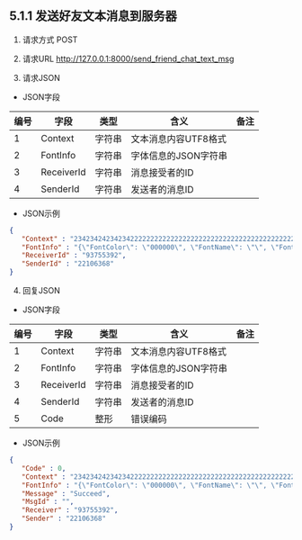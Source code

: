 ## 5.1.1 发送好友文本消息到服务器

1. 请求方式
POST

2. 请求URL
http://127.0.0.1:8000/send_friend_chat_text_msg

3. 请求JSON

* JSON字段

| 编号 | 字段       | 类型   | 含义                 | 备注 |
| ---- | ---------- | ------ | -------------------- | ---- |
| 1    | Context    | 字符串 | 文本消息内容UTF8格式 |      |
| 2    | FontInfo   | 字符串 | 字体信息的JSON字符串 |      |
| 3    | ReceiverId | 字符串 | 消息接受者的ID       |      |
| 4    | SenderId   | 字符串 | 发送者的消息ID       |      |

* JSON示例

```json
{
   "Context" : "23423424234234222222222222222222222222222222222222222222222222",
   "FontInfo" : "{\"FontColor\": \"000000\", \"FontName\": \"\", \"FontSize\": 9, \"FontStyle\": 0}",
   "ReceiverId" : "93755392",
   "SenderId" : "22106368"
}
```

4. 回复JSON

* JSON字段
  
| 编号 | 字段       | 类型   | 含义                 | 备注 |
| ---- | ---------- | ------ | -------------------- | ---- |
| 1    | Context    | 字符串 | 文本消息内容UTF8格式 |      |
| 2    | FontInfo   | 字符串 | 字体信息的JSON字符串 |      |
| 3    | ReceiverId | 字符串 | 消息接受者的ID       |      |
| 4    | SenderId   | 字符串 | 发送者的消息ID       |      |
| 5    | Code       | 整形   | 错误编码             |      |

* JSON示例

```json
{
   "Code" : 0,
   "Context" : "23423424234234222222222222222222222222222222222222222222222222",
   "FontInfo" : "{\"FontColor\": \"000000\", \"FontName\": \"\", \"FontSize\": 9, \"FontStyle\": 0}",
   "Message" : "Succeed",
   "MsgId" : "",
   "Receiver" : "93755392",
   "Sender" : "22106368"
}
```